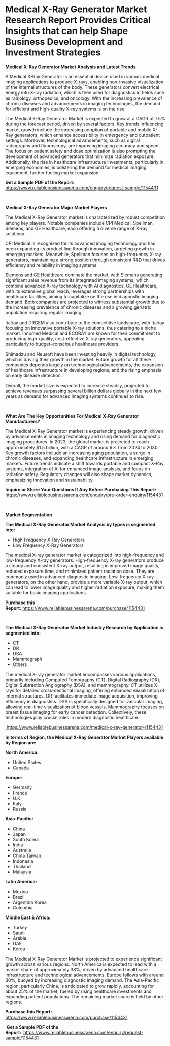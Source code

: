 <p><h1>Medical X-Ray Generator Market Research Report Provides Critical Insights that can help Shape Business Development and Investment Strategies</h1></p><p><strong>Medical X-Ray Generator Market Analysis and Latest Trends</strong></p>
<p><p>A Medical X-Ray Generator is an essential device used in various medical imaging applications to produce X-rays, enabling non-invasive visualization of the internal structures of the body. These generators convert electrical energy into X-ray radiation, which is then used for diagnostics in fields such as radiology, orthopedics, and oncology. With the increasing prevalence of chronic diseases and advancements in imaging technologies, the demand for efficient and high-quality X-ray systems is on the rise.</p><p>The Medical X-Ray Generator Market is expected to grow at a CAGR of 7.5% during the forecast period, driven by several factors. Key trends influencing market growth include the increasing adoption of portable and mobile X-Ray generators, which enhance accessibility in emergency and outpatient settings. Moreover, technological advancements, such as digital radiography and fluoroscopy, are improving imaging accuracy and speed. The focus on patient safety and dose optimization is also prompting the development of advanced generators that minimize radiation exposure. Additionally, the rise in healthcare infrastructure investments, particularly in emerging economies, is bolstering the demand for medical imaging equipment, further fueling market expansion.</p></p>
<p><strong>Get a Sample PDF of the Report:&nbsp;</strong> <a href="https://www.reliablebusinessarena.com/enquiry/request-sample/1154431?utm_campaign=3067&utm_medium=2&utm_source=Github&utm_content=ia&utm_term=14042025&utm_id=medical-x-ray-generator">https://www.reliablebusinessarena.com/enquiry/request-sample/1154431</a></p>
<p>&nbsp;</p>
<p><strong>Medical X-Ray Generator Major Market Players</strong></p>
<p><p>The Medical X-Ray Generator market is characterized by robust competition among key players. Notable companies include CPI Medical, Spellman, Siemens, and GE Healthcare, each offering a diverse range of X-ray solutions. </p><p>CPI Medical is recognized for its advanced imaging technology and has been expanding its product line through innovation, targeting growth in emerging markets. Meanwhile, Spellman focuses on high-frequency X-ray generators, maintaining a strong position through consistent R&D that drives efficiency and reliability in imaging systems.</p><p>Siemens and GE Healthcare dominate the market, with Siemens generating significant sales revenue from its integrated imaging systems, which combine advanced X-ray technology with AI diagnostics. GE Healthcare, with its extensive global reach, leverages strong partnerships with healthcare facilities, aiming to capitalize on the rise in diagnostic imaging demand. Both companies are projected to witness substantial growth due to the increasing prevalence of chronic diseases and a growing geriatric population requiring regular imaging.</p><p>Italray and DRGEM also contribute to the competitive landscape, with Italray focusing on innovative portable X-ray solutions, thus catering to a niche market. Innomed Medical and ECORAY are known for their commitment to producing high-quality, cost-effective X-ray generators, appealing particularly to budget-conscious healthcare providers.</p><p>Shimadzu and Neusoft have been investing heavily in digital technology, which is driving their growth in the market. Future growth for all these companies depends largely on technological advancements, the expansion of healthcare infrastructure in developing regions, and the rising emphasis on early disease detection.</p><p>Overall, the market size is expected to increase steadily, projected to achieve revenues surpassing several billion dollars globally in the next few years as demand for advanced imaging systems continues to rise.</p></p>
<p>&nbsp;</p>
<p><strong>What Are The Key Opportunities For Medical X-Ray Generator Manufacturers?</strong></p>
<p><p>The Medical X-Ray Generator market is experiencing steady growth, driven by advancements in imaging technology and rising demand for diagnostic imaging procedures. In 2023, the global market is projected to reach approximately $1.5 billion, with a CAGR of around 6% from 2024 to 2030. Key growth factors include an increasing aging population, a surge in chronic diseases, and expanding healthcare infrastructure in emerging markets. Future trends indicate a shift towards portable and compact X-Ray systems, integration of AI for enhanced image analysis, and focus on radiation safety. Regulatory changes will also shape market dynamics, emphasizing innovation and sustainability.</p></p>
<p><strong>Inquire or Share Your Questions If Any Before Purchasing This Report:</strong> <a href="https://www.reliablebusinessarena.com/enquiry/pre-order-enquiry/1154431?utm_campaign=3067&utm_medium=2&utm_source=Github&utm_content=ia&utm_term=14042025&utm_id=medical-x-ray-generator">https://www.reliablebusinessarena.com/enquiry/pre-order-enquiry/1154431</a></p>
<p>&nbsp;</p>
<p><strong>Market Segmentation</strong></p>
<p><strong>The Medical X-Ray Generator Market Analysis by types is segmented into:</strong></p>
<p><ul><li>High Frequency X-Ray Generators</li><li>Low Frequency X-Ray Generators</li></ul></p>
<p><p>The medical X-ray generator market is categorized into high-frequency and low-frequency X-ray generators. High-frequency X-ray generators produce a steady and consistent X-ray output, resulting in improved image quality, reduced exposure time, and minimized patient radiation dose. They are commonly used in advanced diagnostic imaging. Low-frequency X-ray generators, on the other hand, provide a more variable X-ray output, which can lead to lower image quality and higher radiation exposure, making them suitable for basic imaging applications.</p></p>
<p><strong>Purchase this Report:&nbsp;</strong><a href="https://www.reliablebusinessarena.com/purchase/1154431?utm_campaign=3067&utm_medium=2&utm_source=Github&utm_content=ia&utm_term=14042025&utm_id=medical-x-ray-generator">https://www.reliablebusinessarena.com/purchase/1154431</a></p>
<p>&nbsp;</p>
<p><strong>The Medical X-Ray Generator Market Industry Research by Application is segmented into:</strong></p>
<p><ul><li>CT</li><li>DR</li><li>DSA</li><li>Mammograph</li><li>Others</li></ul></p>
<p><p>The medical X-ray generator market encompasses various applications, primarily including Computed Tomography (CT), Digital Radiography (DR), Digital Subtraction Angiography (DSA), and mammography. CT utilizes X-rays for detailed cross-sectional imaging, offering enhanced visualization of internal structures. DR facilitates immediate image acquisition, improving efficiency in diagnostics. DSA is specifically designed for vascular imaging, allowing real-time visualization of blood vessels. Mammography focuses on breast tissue imaging for early cancer detection. Collectively, these technologies play crucial roles in modern diagnostic healthcare.</p></p>
<p><a href="https://www.reliablebusinessarena.com/medical-x-ray-generator-r1154431?utm_campaign=3067&utm_medium=2&utm_source=Github&utm_content=ia&utm_term=14042025&utm_id=medical-x-ray-generator">&nbsp;https://www.reliablebusinessarena.com/medical-x-ray-generator-r1154431</a></p>
<p><strong>In terms of Region, the Medical X-Ray Generator Market Players available by Region are:</strong></p>
<p>
    <p> <strong> North America: </strong>
        <ul>
            <li>United States</li>
            <li>Canada</li>
        </ul>
        </p> 
    <p> <strong> Europe: </strong>
        <ul>
            <li>Germany</li>
            <li>France</li>
            <li>U.K.</li>
            <li>Italy</li>
            <li>Russia</li>
        </ul>
        </p> 
    <p> <strong> Asia-Pacific: </strong>
        <ul>
            <li>China</li>
            <li>Japan</li>
            <li>South Korea</li>
            <li>India</li>
            <li>Australia</li>
            <li>China Taiwan</li>
            <li>Indonesia</li>
            <li>Thailand</li>
            <li>Malaysia</li>
        </ul>
        </p> 
    <p> <strong> Latin America: </strong>
        <ul>
            <li>Mexico</li>
            <li>Brazil</li>
            <li>Argentina Korea</li>
            <li>Colombia</li>
        </ul>
        </p> 
    <p> <strong> Middle East & Africa: </strong>
        <ul>
            <li>Turkey</li>
            <li>Saudi</li>
            <li>Arabia</li>
            <li>UAE</li>
            <li>Korea</li>
        </ul>
    </p>
    </p>
<p><p>The Medical X-Ray Generator Market is projected to experience significant growth across various regions. North America is expected to lead with a market share of approximately 38%, driven by advanced healthcare infrastructure and technological advancements. Europe follows with around 30%, buoyed by increasing diagnostic imaging demand. The Asia-Pacific region, particularly China, is anticipated to grow rapidly, accounting for about 25% of the market, fueled by rising healthcare investments and expanding patient populations. The remaining market share is held by other regions.</p></p>
<p><strong>Purchase this Report: </strong><a href="https://www.reliablebusinessarena.com/purchase/1154431?utm_campaign=3067&utm_medium=2&utm_source=Github&utm_content=ia&utm_term=14042025&utm_id=medical-x-ray-generator">https://www.reliablebusinessarena.com/purchase/1154431</a></p>
<p>&nbsp;<strong>Get a Sample PDF of the Report:&nbsp;&nbsp;</strong><a href="https://www.reliablebusinessarena.com/enquiry/request-sample/1154431?utm_campaign=3067&utm_medium=2&utm_source=Github&utm_content=ia&utm_term=14042025&utm_id=medical-x-ray-generator">https://www.reliablebusinessarena.com/enquiry/request-sample/1154431</a></p>
<p><strong></strong></p>
<p><p></p><p></p><p></p></p>